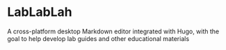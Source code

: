 # LabLabLah
A cross-platform desktop Markdown editor integrated with Hugo, with the goal to help develop lab guides and other educational materials
